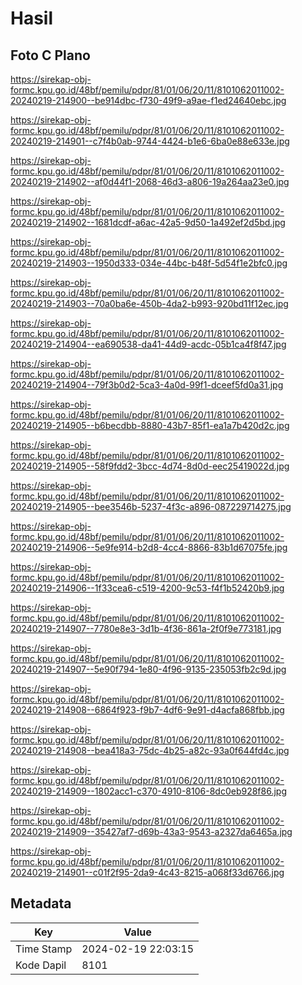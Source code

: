 # Hasil

## Foto C Plano

https://sirekap-obj-formc.kpu.go.id/48bf/pemilu/pdpr/81/01/06/20/11/8101062011002-20240219-214900--be914dbc-f730-49f9-a9ae-f1ed24640ebc.jpg

https://sirekap-obj-formc.kpu.go.id/48bf/pemilu/pdpr/81/01/06/20/11/8101062011002-20240219-214901--c7f4b0ab-9744-4424-b1e6-6ba0e88e633e.jpg

https://sirekap-obj-formc.kpu.go.id/48bf/pemilu/pdpr/81/01/06/20/11/8101062011002-20240219-214902--af0d44f1-2068-46d3-a806-19a264aa23e0.jpg

https://sirekap-obj-formc.kpu.go.id/48bf/pemilu/pdpr/81/01/06/20/11/8101062011002-20240219-214902--1681dcdf-a6ac-42a5-9d50-1a492ef2d5bd.jpg

https://sirekap-obj-formc.kpu.go.id/48bf/pemilu/pdpr/81/01/06/20/11/8101062011002-20240219-214903--1950d333-034e-44bc-b48f-5d54f1e2bfc0.jpg

https://sirekap-obj-formc.kpu.go.id/48bf/pemilu/pdpr/81/01/06/20/11/8101062011002-20240219-214903--70a0ba6e-450b-4da2-b993-920bd11f12ec.jpg

https://sirekap-obj-formc.kpu.go.id/48bf/pemilu/pdpr/81/01/06/20/11/8101062011002-20240219-214904--ea690538-da41-44d9-acdc-05b1ca4f8f47.jpg

https://sirekap-obj-formc.kpu.go.id/48bf/pemilu/pdpr/81/01/06/20/11/8101062011002-20240219-214904--79f3b0d2-5ca3-4a0d-99f1-dceef5fd0a31.jpg

https://sirekap-obj-formc.kpu.go.id/48bf/pemilu/pdpr/81/01/06/20/11/8101062011002-20240219-214905--b6becdbb-8880-43b7-85f1-ea1a7b420d2c.jpg

https://sirekap-obj-formc.kpu.go.id/48bf/pemilu/pdpr/81/01/06/20/11/8101062011002-20240219-214905--58f9fdd2-3bcc-4d74-8d0d-eec25419022d.jpg

https://sirekap-obj-formc.kpu.go.id/48bf/pemilu/pdpr/81/01/06/20/11/8101062011002-20240219-214905--bee3546b-5237-4f3c-a896-087229714275.jpg

https://sirekap-obj-formc.kpu.go.id/48bf/pemilu/pdpr/81/01/06/20/11/8101062011002-20240219-214906--5e9fe914-b2d8-4cc4-8866-83b1d67075fe.jpg

https://sirekap-obj-formc.kpu.go.id/48bf/pemilu/pdpr/81/01/06/20/11/8101062011002-20240219-214906--1f33cea6-c519-4200-9c53-f4f1b52420b9.jpg

https://sirekap-obj-formc.kpu.go.id/48bf/pemilu/pdpr/81/01/06/20/11/8101062011002-20240219-214907--7780e8e3-3d1b-4f36-861a-2f0f9e773181.jpg

https://sirekap-obj-formc.kpu.go.id/48bf/pemilu/pdpr/81/01/06/20/11/8101062011002-20240219-214907--5e90f794-1e80-4f96-9135-235053fb2c9d.jpg

https://sirekap-obj-formc.kpu.go.id/48bf/pemilu/pdpr/81/01/06/20/11/8101062011002-20240219-214908--6864f923-f9b7-4df6-9e91-d4acfa868fbb.jpg

https://sirekap-obj-formc.kpu.go.id/48bf/pemilu/pdpr/81/01/06/20/11/8101062011002-20240219-214908--bea418a3-75dc-4b25-a82c-93a0f644fd4c.jpg

https://sirekap-obj-formc.kpu.go.id/48bf/pemilu/pdpr/81/01/06/20/11/8101062011002-20240219-214909--1802acc1-c370-4910-8106-8dc0eb928f86.jpg

https://sirekap-obj-formc.kpu.go.id/48bf/pemilu/pdpr/81/01/06/20/11/8101062011002-20240219-214909--35427af7-d69b-43a3-9543-a2327da6465a.jpg

https://sirekap-obj-formc.kpu.go.id/48bf/pemilu/pdpr/81/01/06/20/11/8101062011002-20240219-214901--c01f2f95-2da9-4c43-8215-a068f33d6766.jpg


## Metadata

| Key        | Value               |
| ---------- | ------------------- |
| Time Stamp | 2024-02-19 22:03:15 |
| Kode Dapil | 8101                |



